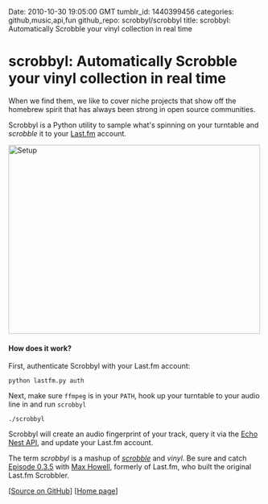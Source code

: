 Date: 2010-10-30 19:05:00 GMT
tumblr_id: 1440399456
categories: github,music,api,fun
github_repo: scrobbyl/scrobbyl
title: scrobbyl: Automatically Scrobble your vinyl collection in real time

# scrobbyl: Automatically Scrobble your vinyl collection in real time

When we find them, we like to cover niche projects that show off the homebrew spirit that has always been strong in open source communities.

Scrobbyl is a Python utility to sample what's spinning on your turntable and _scrobble_ it to your [Last.fm](http://last.fm) account.

<a href="http://scrobbyl.com"><img height="375" width="500" src="http://cl.ly/a5387a049648dc12f4bf/content" alt="Setup"></a>

#### How does it work?

First, authenticate Scrobbyl with your Last.fm account:

    python lastfm.py auth

Next, make sure `ffmpeg` is in your `PATH`, hook up your turntable to your audio line in and run `scrobbyl`

    ./scrobbyl

Scrobbyl will create an audio fingerprint of your track, query it via the [Echo Nest API](http://developer.echonest.com/docs/v4/), and update your Last.fm account.

The term _scrobbyl_ is a mashup of [_scrobble_](http://www.last.fm/help/faq?category=Scrobbling) and _vinyl_. Be sure and catch [Episode 0.3.5](http://lg.gd/035) with [Max Howell](http://twitter.com/mxcl), formerly of Last.fm, who built the original Last.fm Scrobbler. 

[[Source on GitHub](http://github.com/scrobbyl/scrobbyl)] [[Home page](http://scrobbyl.com/)]
